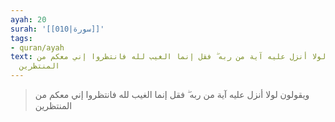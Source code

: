 ```yaml
---
ayah: 20
surah: '[[010|سورة]]'
tags:
- quran/ayah
text: ويقولون لولا أنزل عليه آية من ربه ۖ فقل إنما الغيب لله فانتظروا إني معكم من
  المنتظرين
---
```

> ويقولون لولا أنزل عليه آية من ربه ۖ فقل إنما الغيب لله فانتظروا إني معكم من المنتظرين
